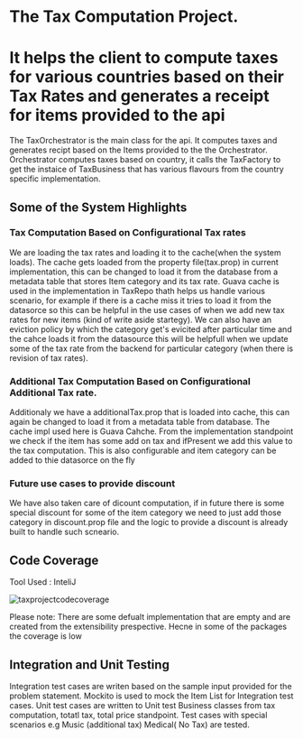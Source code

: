 # The Tax Computation Project.
# It helps the client to compute taxes for various countries based on their Tax Rates and generates a receipt for items provided to the api
The TaxOrchestrator is the main class for the api. It computes taxes and generates recipt based on the Items provided to the the Orchestrator. Orchestrator computes taxes based on country, it calls the TaxFactory to get the instaice of TaxBusiness that has various flavours from the country specific implementation.


## Some of the System Highlights
### Tax Computation Based on Configurational Tax rates
We are loading the tax rates and loading it to the cache(when the system loads). The cache gets loaded from the property file(tax.prop) in current implementation, this can be changed to load it from the database from a metadata table that stores Item category and its tax rate.
Guava cache is used in the implementation in TaxRepo thath helps us handle various scenario, for example  if there is a cache miss it tries to load it from the datasorce so this can be helpful in the use cases of when we add new tax rates for new items (kind of write aside startegy). We can also have an eviction policy by which the category get's evicited after particular time and the cahce loads it from the datasource this will be helpfull when we update some of the tax rate from the backend for particular category (when there is revision of tax rates).

### Additional Tax Computation Based on Configurational Additional Tax rate.
Additionaly we have a additionalTax.prop that is loaded into cache, this can again be changed to load it from a metadata table from database.
The cache impl used here is Guava Cahche. From the implementation standpoint we check if the item has some add on tax and ifPresent we add this value to the tax computation. This is also configurable and item category can be added to thie datasorce on the fly

### Future use cases to provide discount 
We have also taken care of dicount computation, if in future there is some special discount for some of the item category we need to just add those category in discount.prop file and the logic to provide a discount is already built to handle such scneario.




## Code Coverage
Tool Used : InteliJ

![taxprojectcodecoverage](https://user-images.githubusercontent.com/38209163/38498746-0b065a82-3c23-11e8-881e-5b25c6ff4391.jpg)

Please note: There are some defualt implementation that are empty and are created from the extensibility prespective. Hecne in some of the packages the coverage is low

## Integration and Unit Testing
Integration test cases are writen based on the sample input provided for the problem statement.
Mockito is used to mock the Item List for Integration test cases.
Unit test cases are written to Unit test Business classes from tax computation, totatl tax, total price standpoint.
Test cases with special scenarios e.g Music (additional tax) Medical( No Tax) are tested.



